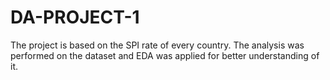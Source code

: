 # DA-PROJECT-1
The project is based on the SPI rate of every country. 
The analysis was performed on the dataset and EDA was applied for better understanding of it.
